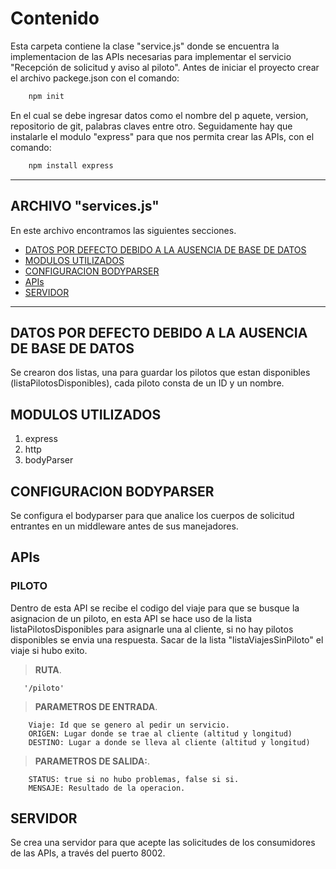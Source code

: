 # Contenido
Esta carpeta contiene la clase "service.js" donde se encuentra la implementacion de las APIs necesarias para implementar el servicio  "Recepción de solicitud y aviso al piloto".
Antes de iniciar el proyecto crear el archivo packege.json con el comando:

```html
    npm init
```
En el cual se debe ingresar datos como el nombre del p  aquete, version, repositorio de git, palabras claves entre otro. Seguidamente hay que instalarle el modulo "express" para que nos permita crear las APIs, con el comando: 
 
```html
    npm install express
```
---

## ARCHIVO "services.js"
En este archivo encontramos las siguientes secciones.
- [DATOS POR DEFECTO DEBIDO A LA AUSENCIA DE BASE DE DATOS](#datos-por-defecto-debido-a-la-ausencia-de-base-de-datos)
- [MODULOS UTILIZADOS](#MODULOS-UTILIZADOS)
- [CONFIGURACION BODYPARSER](#CONFIGURACION-BODYPARSER)
- [APIs](#apis)
- [SERVIDOR](#servidor)
---
## DATOS POR DEFECTO DEBIDO A LA AUSENCIA DE BASE DE DATOS

Se crearon dos listas, una para guardar los pilotos que estan disponibles (listaPilotosDisponibles), cada piloto consta de un ID y un nombre. 


## MODULOS UTILIZADOS

1. express
2. http
3. bodyParser
## CONFIGURACION BODYPARSER

Se configura el bodyparser para que analice los cuerpos de solicitud entrantes en un middleware antes de sus manejadores.

## APIs

### PILOTO
Dentro de esta API se recibe el codigo del viaje para que se busque la asignacion de un piloto, en esta API se hace uso de la lista listaPilotosDisponibles para asignarle una al cliente, si no hay pilotos disponibles se envia una respuesta. Sacar de la lista "listaViajesSinPiloto" el viaje si hubo exito.
> **RUTA**. 


       '/piloto'

> **PARAMETROS DE ENTRADA**. 


        Viaje: Id que se genero al pedir un servicio.
        ORIGEN: Lugar donde se trae al cliente (altitud y longitud)
        DESTINO: Lugar a donde se lleva al cliente (altitud y longitud)


> **PARAMETROS DE SALIDA:**. 


        STATUS: true si no hubo problemas, false si si.
        MENSAJE: Resultado de la operacion.


## SERVIDOR

Se crea una servidor para que acepte las solicitudes de los consumidores de las APIs, a través del puerto 8002.